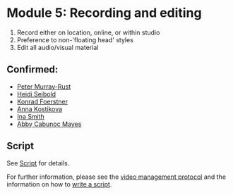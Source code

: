 # Module 5: Recording and editing

   1. Record either on location, online, or within studio 
   2. Preference to non-'floating head' styles 
   3. Edit all audio/visual material 
   
## Confirmed:

* [Peter Murray-Rust](https://twitter.com/petermurrayrust)
* [Heidi Seibold](https://twitter.com/HeidiBaya)
* [Konrad Foerstner](https://twitter.com/konradfoerstner)
* [Anna Kostikova](https://twitter.com/oxytheca)
* [Ina Smith](https://twitter.com/ismonet)
* [Abby Cabunoc Mayes](https://twitter.com/abbycabs)

## Script

See [Script](script_intro.md) for details.

For further information, please see the [video management protocol](https://github.com/OpenScienceMOOC/Module-5-Open-Research-Software-and-Open-Source/blob/master/production_toolkit/Video_management_protocol.md) and the information on how to [write a script](https://github.com/OpenScienceMOOC/Module-5-Open-Research-Software-and-Open-Source/blob/master/production_toolkit/Writing_a_script.md).
